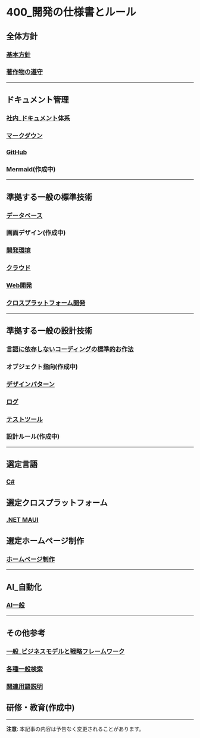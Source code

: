 # 400_開発の仕様書とルール

## 全体方針

### [基本方針](401_DevPolicy.md)

### [著作物の遵守](402_ObservanceOfCopyrightedMaterial.md)

---

## ドキュメント管理

### [社内_ドキュメント体系](411_InHouseDocumentSystem.md)

### [マークダウン](412_Markdown.md)

### [GitHub](413_GitHub.md)

### Mermaid(作成中)

---

## 準拠する一般の標準技術

### [データベース](421_DB_00_TableOfContents.md)

### 画面デザイン(作成中)

### [開発環境](423_DevelopmentEnvironment.md)

### [クラウド](424_Cloud.md)

### [Web開発](425_WebDevelopment.md)

### [クロスプラットフォーム開発](426_Cross-platformDevelopment.md)

---

## 準拠する一般の設計技術

### [言語に依存しないコーディングの標準的お作法](432_Language-independentStandardCodingRules_00_TableOfContents.md)

### オブジェクト指向(作成中)

### [デザインパターン](434_DesignPatterns_00_TableOfContents.md)

### [ログ](436_Log.md)

### [テストツール](437_TestTool.md)

### 設計ルール(作成中)

---

## 選定言語

### [C#](441_CSharp_00_TableOfContents.md)

## 選定クロスプラットフォーム

### [.NET MAUI](443_NETMAUI_00_TableOfContents.md)

## 選定ホームページ制作

### [ホームページ制作](448_HP_00_TableOfContents.md)

---

## AI_自動化

### [AI一般](451_AI_Base.md)

---

## その他参考

### [一般_ビジネスモデルと戦略フレームワーク](461_BusinessModelAndStrategyFramework.md)

### [各種一般検索](462_GeneralSearch.md)

### [関連用語説明](463_WordDef_Net.md)

## 研修・教育(作成中)

---

**注意**: 本記事の内容は予告なく変更されることがあります。
